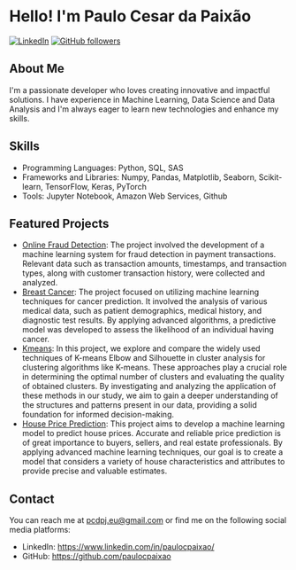 # Hello! I'm Paulo Cesar da Paixão

[![LinkedIn](https://img.shields.io/badge/-LinkedIn-blue?style=flat-square&logo=linkedin&logoColor=white&link=https://www.linkedin.com/in/paulocpaixao/)]([https://www.linkedin.com/in/paulocpaixao/])
[![GitHub followers](https://img.shields.io/github/followers/paulocpaixao?label=Follow&style=social)](https://github.com/paulocpaixao)

## About Me
I'm a passionate developer who loves creating innovative and impactful solutions. I have experience in Machine Learning, Data Science and Data Analysis and I'm always eager to learn new technologies and enhance my skills.

## Skills

- Programming Languages: Python, SQL, SAS
- Frameworks and Libraries: Numpy, Pandas, Matplotlib, Seaborn, Scikit-learn, TensorFlow, Keras, PyTorch
- Tools: Jupyter Notebook, Amazon Web Services, Github

## Featured Projects

- [Online Fraud Detection](https://github.com/paulocpaixao/fraud_detection/blob/main/fraud_detection.ipynb): The project involved the development of a machine learning system for fraud detection in payment transactions. Relevant data such as transaction amounts, timestamps, and transaction types, along with customer transaction history, were collected and analyzed. 
- [Breast Cancer](https://github.com/paulocpaixao/breast_cancer/blob/main/load_breast_cancer.ipynb): The project focused on utilizing machine learning techniques for cancer prediction. It involved the analysis of various medical data, such as patient demographics, medical history, and diagnostic test results. By applying advanced algorithms, a predictive model was developed to assess the likelihood of an individual having cancer.
- [Kmeans](https://github.com/paulocpaixao/kmeans_elbow_and_silhouette/blob/main/Kmeans_Clustering_Using_Elbow_and_Silhouette.ipynb): In this project, we explore and compare the widely used techniques of K-means Elbow and Silhouette in cluster analysis for clustering algorithms like K-means. These approaches play a crucial role in determining the optimal number of clusters and evaluating the quality of obtained clusters. By investigating and analyzing the application of these methods in our study, we aim to gain a deeper understanding of the structures and patterns present in our data, providing a solid foundation for informed decision-making.
- [House Price Prediction](https://github.com/paulocpaixao/house_price_prediction/blob/main/House_Price_Prediction.ipynb): This project aims to develop a machine learning model to predict house prices. Accurate and reliable price prediction is of great importance to buyers, sellers, and real estate professionals. By applying advanced machine learning techniques, our goal is to create a model that considers a variety of house characteristics and attributes to provide precise and valuable estimates.

## Contact

You can reach me at pcdpj.eu@gmail.com or find me on the following social media platforms:

- LinkedIn: https://www.linkedin.com/in/paulocpaixao/
- GitHub: https://github.com/paulocpaixao
